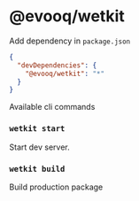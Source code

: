 # @evooq/wetkit

Add dependency in `package.json`
```json
{
  "devDependencies": {
    "@evooq/wetkit": "*"
  }
}
```

Available cli commands

### `wetkit start`
Start dev server.


### `wetkit build`
Build production package
